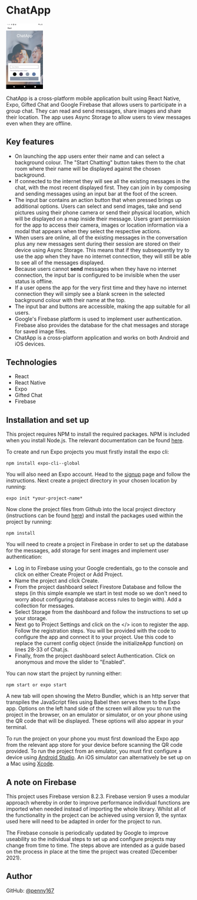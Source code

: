 # ChatApp

<img src="ChatApp.png" width="100">

ChatApp is a cross-platform mobile application built using React Native, Expo, Gifted Chat and Google Firebase that allows users to participate in a group chat. They can read and send messages, share images and share their location. The app uses Async Storage to allow users to view messages even when they are offline.

## Key features

- On launching the app users enter their name and can select a background colour. The "Start Chatting" button takes them to the chat room where their name will be displayed against the chosen background.
- If connected to the internet they will see all the existing messages in the chat, with the most recent displayed first. They can join in by composing and sending messages using an input bar at the foot of the screen.
- The input bar contains an action button that when pressed brings up additional options. Users can select and send images, take and send pictures using their phone camera or send their physical location, which will be displayed on a map inside their message. Users grant permission for the app to access their camera, images or location information via a modal that appears when they select the respective actions.
- When users are online, all of the existing messages in the conversation plus any new messages sent during their session are stored on their device using Async Storage. This means that if they subsequently try to use the app when they have no internet connection, they will still be able to see all of the messages displayed. 
- Because users cannot **send** messages when they have no internet connection, the input bar is configured to be invisible when the user status is offline.
- If a user opens the app for the very first time and they have no internet connection they will simply see a blank screen in the selected background colour with their name at the top.
- The input bar and buttons are accessible, making the app suitable for all users.
- Google's Firebase platform is used to implement user authentication. Firebase also provides the database for the chat messages and storage for saved image files.
- ChatApp is a cross-platform application and works on both Android and iOS devices.

## Technologies

- React 
- React Native
- Expo 
- Gifted Chat
- Firebase 

## Installation and set up

This project requires NPM to install the required packages. NPM is included when you install Node.js. The relevant documentation can be found [here](https://nodejs.org/en/).

To create and run Expo projects you must firstly install the expo cli: 
```
npm install expo-cli--global
```
You will also need an Expo account. Head to the [signup](https://expo.dev/) page and follow the instructions.
Next create a project directory in your chosen location by running: 
```
expo init *your-project-name*
```
Now clone the project files from Github into the local project directory (instructions can be found [here](https://docs.github.com/en/repositories/creating-and-managing-repositories/cloning-a-repository)) and install the packages used within the project by running:
```
npm install
``` 
You will need to create a project in Firebase in order to set up the database for the messages, add storage for sent images and implement user authentication: 
- Log in to Firebase using your Google credentials, go to the console and click on either Create Project or Add Project. 
- Name the project and click Create. 
- From the project dashboard select Firestore Database and follow the steps (in this simple example we start in test mode so we don't need to worry about configuring database access rules to begin with). Add a collection for messages. 
- Select Storage from the dashboard and follow the instructions to set up your storage.
- Next go to Project Settings and click on the </> icon to register the app. Follow the registration steps. You will be provided with the code to configure the app and connect it to your project. Use this code to replace the current config object (inside the initializeApp function) on lines 28-33 of Chat.js. 
- Finally, from the project dashboard select Authentication. Click on anonymous and move the slider to "Enabled".

You can now start the project by running either: 
```
npm start or expo start
```
A new tab will open showing the Metro Bundler, which is an http server that transpiles the JavaScript files using Babel then serves them to the Expo app. Options on the left hand side of the screen will allow you to run the project in the browser, on an emulator or simulator, or on your phone using the QR code that will be displayed. These options will also appear in your terminal. 

To run the project on your phone you must first download the Expo app from the relevant app store for your device before scanning the QR code provided. To run the project from an emulator, you must first configure a device using [Android Studio](https://developer.android.com/studio). An iOS simulator can alternatively be set up on a Mac using [Xcode](https://apps.apple.com/app/xcode).

## A note on Firebase

This project uses Firebase version 8.2.3. Firebase version 9 uses a modular approach whereby in order to improve performance individual functions are imported when needed instead of importing the whole library. Whilst all of the functionality in the project can be achieved using version 9, the syntax used here will need to be adapted in order for the project to run.

The Firebase console is periodically updated by Google to improve useability so the individual steps to set up and configure projects may change from time to time. The steps above are intended as a guide based on the process in place at the time the project was created (December 2021).

## Author

GitHub: [@penny167](https://github.com/Penny167)